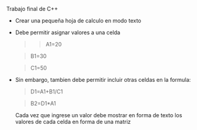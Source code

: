 Trabajo final de C++

* Crear una pequeña hoja de calculo en modo texto
* Debe permitir asignar valores a una celda

  >> A1=20
  
  > B1=30
  
  > C1=50

* Sin embargo, tambien debe permitir incluir otras celdas en la formula:
  > D1=A1+B1/C1
  
  > B2=D1*A1

  Cada vez que ingrese un valor debe mostrar en forma de texto los valores de cada celda en forma de una matriz
